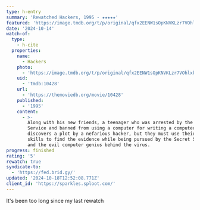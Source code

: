 ```yaml
---
type: h-entry
summary: 'Rewatched Hackers, 1995 - ★★★★★'
featured: 'https://image.tmdb.org/t/p/original/qfx2EENW1sOpKNVKLzr7VOhlxkt.jpg'
date: '2024-10-14'
watch-of:
  type:
    - h-cite
  properties:
    name:
      - Hackers
    photo:
      - 'https://image.tmdb.org/t/p/original/qfx2EENW1sOpKNVKLzr7VOhlxkt.jpg'
    uid:
      - 'tmdb:10428'
    url:
      - 'https://themoviedb.org/movie/10428'
    published:
      - '1995'
    content:
      - >-
        Along with his new friends, a teenager who was arrested by the US Secret
        Service and banned from using a computer for writing a computer virus
        discovers a plot by a nefarious hacker, but they must use their computer
        skills to find the evidence while being pursued by the Secret Service
        and the evil computer genius behind the virus.
progress: finished
rating: '5'
rewatch: true
syndicate-to:
  - 'https://fed.brid.gy/'
updated: '2024-10-18T12:52:08.771Z'
client_id: 'https://sparkles.sploot.com/'
---
```

It's been too long since my last rewatch
